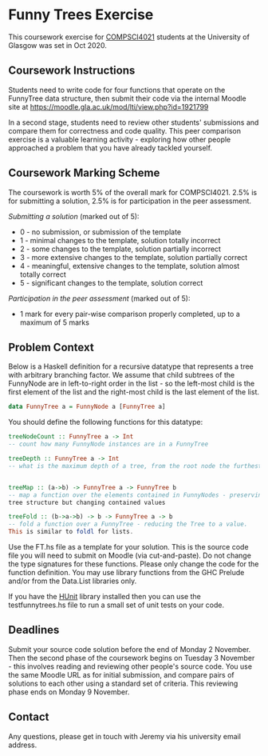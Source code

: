 # Funny Trees Exercise

This coursework exercise for [COMPSCI4021](https://www.gla.ac.uk/coursecatalogue/course/?code=COMPSCI4021) students at the University of Glasgow was set in Oct 2020.

## Coursework Instructions

Students need to write code for four functions that operate on the FunnyTree data structure, then submit their code via the internal Moodle site at https://moodle.gla.ac.uk/mod/lti/view.php?id=1921799

In a second stage, students need to review other students' submissions and compare them for correctness and code quality. This peer comparison exercise is a valuable learning activity - exploring how other people approached a problem that you have already tackled yourself.

## Coursework Marking Scheme

The coursework is worth 5% of the overall mark for COMPSCI4021. 2.5% is for submitting a solution, 2.5% is for participation in the peer assessment.

_Submitting a solution_ (marked out of 5):
 * 0 - no submission, or submission of the template
 * 1 - minimal changes to the template, solution totally incorrect
 * 2 - some changes to the template, solution partially incorrect
 * 3 - more extensive changes to the template, solution partially correct
 * 4 - meaningful, extensive changes to the template, solution almost totally correct
 * 5 - significant changes to the template, solution correct

_Participation in the peer assessment_ (marked out of 5):
 * 1 mark for every pair-wise comparison properly completed, up to a maximum of 5 marks


## Problem Context

Below is a Haskell definition for a recursive datatype that represents a tree with arbitrary branching factor. We assume that child subtrees of the FunnyNode are in left-to-right order in the list - so the left-most child is the first element of the list and the right-most child is the last element of the list.

```haskell
data FunnyTree a = FunnyNode a [FunnyTree a]
```

You should define the following functions for this datatype:

``` haskell
treeNodeCount :: FunnyTree a -> Int
-- count how many FunnyNode instances are in a FunnyTree

treeDepth :: FunnyTree a -> Int
-- what is the maximum depth of a tree, from the root node the furthest node with no children? Depth is a count of the number of FunnyNode instances on a path from the root to a node with no children. So the minimum depth of a FunnyTree will be 1.


treeMap :: (a->b) -> FunnyTree a -> FunnyTree b
-- map a function over the elements contained in FunnyNodes - preserving
tree structure but changing contained values

treeFold :: (b->a->b) -> b -> FunnyTree a -> b
-- fold a function over a FunnyTree - reducing the Tree to a value.
This is similar to foldl for lists.
```

Use the FT.hs file as a template for your solution. This is the source code file you will need to submit on Moodle (via cut-and-paste). Do not change the type signatures for these functions. Please only change the code for the function definition. You may use library functions from the GHC Prelude and/or from the Data.List libraries only.

If you have the [HUnit](https://hackage.haskell.org/package/HUnit) library installed then you can use the testfunnytrees.hs file to run a small set of unit tests on your code.


## Deadlines

Submit your source code solution before the end of Monday 2 November. Then the second phase of the coursework begins on Tuesday 3 November - this involves reading and reviewing other people's source code. You use the same Moodle URL as for initial submission, and compare pairs of solutions to each other using a standard set of criteria. This reviewing phase ends on Monday 9 November.

## Contact

Any questions, please get in touch with Jeremy via his university email address.
